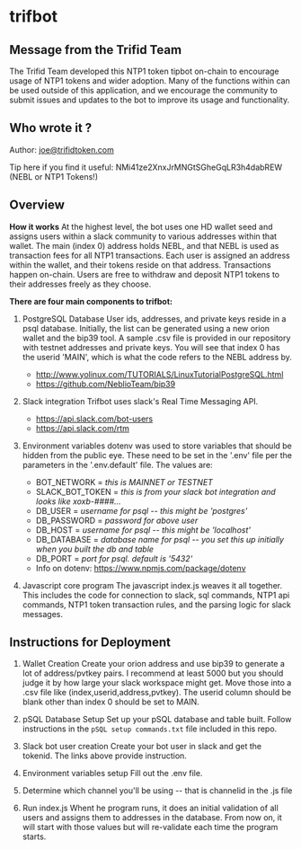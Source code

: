 trifbot
============================

Message from the Trifid Team
----------------------------    
The Trifid Team developed this NTP1 token tipbot on-chain to encourage usage of NTP1 tokens and wider adoption. Many of the functions within can be used outside of this application, and we encourage the community to submit issues and updates to the bot to improve its usage and functionality.


Who wrote it ?
---------------------------- 
Author:
    joe@trifidtoken.com

Tip here if you find it useful:
    NMi41ze2XnxJrMNGtSGheGqLR3h4dabREW (NEBL or NTP1 Tokens!)


Overview
---------------------------- 

**How it works**
At the highest level, the bot uses one HD wallet seed and assigns users within a slack community to various addresses within that wallet. The main (index 0) address holds NEBL, and that NEBL is used as transaction fees for all NTP1 transactions. Each user is assigned an address within the wallet, and their tokens reside on that address. Transactions happen on-chain. Users are free to withdraw and deposit NTP1 tokens to their addresses freely as they choose.

**There are four main components to trifbot:**
1.  PostgreSQL Database
    User ids, addresses, and private keys reside in a psql database. Initially, the list can be generated using a new orion wallet and the bip39 tool. A sample .csv file is provided in our repository with testnet addresses and private keys. You will see that index 0 has the userid 'MAIN', which is what the code refers to the NEBL address by.
    *   http://www.yolinux.com/TUTORIALS/LinuxTutorialPostgreSQL.html
    *   https://github.com/NeblioTeam/bip39

2.  Slack integration
    Trifbot uses slack's Real Time Messaging API.
    *   https://api.slack.com/bot-users
    *   https://api.slack.com/rtm

3.  Environment variables
    dotenv was used to store variables that should be hidden from the public eye. These need to be set in the '.env' file per the parameters in the '.env.default' file. The values are:
    *   BOT_NETWORK = *this is MAINNET or TESTNET*
    *   SLACK_BOT_TOKEN = *this is from your slack bot integration and looks like xoxb-####...*
    *   DB_USER = *username for psql -- this might be 'postgres'*
    *   DB_PASSWORD = *password for above user*
    *   DB_HOST = *username for psql -- this might be 'localhost'*
    *   DB_DATABASE = *database name for psql -- you set this up initially when you built the db and table*
    *   DB_PORT = *port for psql. default is '5432'*
    *   Info on dotenv: https://www.npmjs.com/package/dotenv


4.  Javascript core program
    The javascript index.js weaves it all together. This includes the code for connection to slack, sql commands, NTP1 api commands, NTP1 token transaction rules, and the parsing logic for slack messages.

Instructions for Deployment
---------------------------- 

1.  Wallet Creation
    Create your orion address and use bip39 to generate a lot of address/pvtkey pairs. I recommend at least 5000 but you should judge it by how large your slack workspace might get. Move those into a .csv file like (index,userid,address,pvtkey). The userid column should be blank other than index 0 should be set to MAIN.

2.  pSQL Database Setup
    Set up your pSQL database and table built. Follow instructions in the `pSQL setup commands.txt` file included in this repo.

3.  Slack bot user creation
    Create your bot user in slack and get the tokenid. The links above provide instruction.

4.  Environment variables setup
    Fill out the .env file.

5.  Determine which channel you'll be using -- that is channelid in the .js file

6.  Run index.js
    Whent he program runs, it does an initial validation of all users and assigns them to addresses in the database. From now on, it will start with those values but will re-validate each time the program starts.